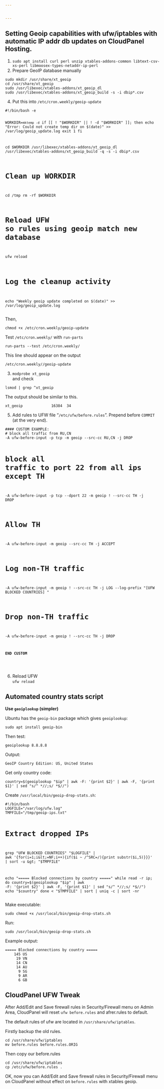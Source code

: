 ```yaml
---


---
```


<h2 id="setting-geoip-capabilities-with-ufwiptables--with-automatic-ip-addr-db-updates-on-cloudpanel-hosting.">Setting Geoip capabilities with ufw/iptables  with automatic IP addr db updates on CloudPanel Hosting.</h2>
<ol>
<li><code>sudo apt install curl perl unzip xtables-addons-common libtext-csv-xs-perl libmoosex-types-netaddr-ip-perl</code></li>
<li>Prepare GeoIP database manually</li>
</ol>
<pre><code>sudo mkdir /usr/share/xt_geoip
cd /usr/share/xt_geoip
sudo /usr/libexec/xtables-addons/xt_geoip_dl
sudo /usr/libexec/xtables-addons/xt_geoip_build -s -i dbip*.csv
</code></pre>
<ol start="4">
<li>Put this into  <code>/etc/cron.weekly/geoip-update</code></li>
</ol>
<pre><code>#!/bin/bash -e

WORKDIR=`mktemp -d`
if [[ ! "$WORKDIR" || ! -d "$WORKDIR" ]]; then
        echo "Error: Could not create temp dir on $(date)" &gt;&gt; /var/log/geoip_update.log
        exit 1
fi

cd $WORKDIR
/usr/libexec/xtables-addons/xt_geoip_dl
/usr/libexec/xtables-addons/xt_geoip_build -q -s -i dbip*.csv

# Clean up WORKDIR
cd /tmp
rm -rf $WORKDIR

# Reload UFW so rules using geoip match new database
ufw reload

# Log the cleanup activity
echo "Weekly geoip update completed on $(date)" &gt;&gt; /var/log/geoip_update.log
</code></pre>
<p>Then,</p>
<p><code>chmod +x /etc/cron.weekly/geoip-update</code></p>
<p>Test <code>/etc/cron.weekly/</code> with <code>run-parts</code></p>
<p><code>run-parts --test /etc/cron.weekly/</code></p>
<p>This line should appear on the output</p>
<p><code>/etc/cron.weekly//geoip-update</code></p>
<ol start="3">
<li><code>modprobe xt_geoip</code><br>
and check</li>
</ol>
<p><code>lsmod | grep ^xt_geoip</code></p>
<p>The output should be similar to this.</p>
<pre><code>xt_geoip             16384  34
</code></pre>
<ol start="5">
<li>Add rules to UFW file “<code>/etc/ufw/before.rules</code>”. Prepend before  <code>COMMIT</code>  (at the very end).</li>
</ol>
<pre><code>#### CUSTOM EXAMPLE:
# block all traffic from RU,CN
-A ufw-before-input -p tcp -m geoip --src-cc RU,CN -j DROP

# block all traffic to port 22 from all ips except TH
-A ufw-before-input -p tcp --dport 22 -m geoip ! --src-cc TH -j DROP

# Allow TH
-A ufw-before-input -m geoip --src-cc TH -j ACCEPT

# Log non-TH traffic
-A ufw-before-input -m geoip ! --src-cc TH -j LOG --log-prefix "[UFW BLOCKED COUNTRIES] "

# Drop non-TH traffic
-A ufw-before-input -m geoip ! --src-cc TH -j DROP
#### END CUSTOM
</code></pre>
<ol start="6">
<li>Reload UFW<br>
<code>ufw reload</code></li>
</ol>
<h2 id="automated-country-stats-script">Automated country stats script</h2>
<p><strong>Use <code>geoiplookup</code> (simpler)</strong></p>
<p>Ubuntu has the <code>geoip-bin</code> package which gives <code>geoiplookup</code>:</p>
<p><code>sudo apt install geoip-bin</code></p>
<p>Then test:</p>
<p><code>geoiplookup 8.8.8.8</code></p>
<p>Output:</p>
<p><code>GeoIP Country Edition: US, United States</code></p>
<p>Get only country code:</p>
<p><code>country=$(geoiplookup "$ip" | awk -F: '{print $2}' | awk -F, '{print $1}' | sed "s/^ *//;s/ *$//")</code></p>
<p>Create <code>/usr/local/bin/geoip-drop-stats.sh</code>:</p>
<pre><code>#!/bin/bash
LOGFILE="/var/log/ufw.log"
TMPFILE="/tmp/geoip-ips.txt"

# Extract dropped IPs
grep "UFW BLOCKED COUNTRIES" "$LOGFILE" | awk '{for(i=1;i&lt;=NF;i++){if($i ~ /^SRC=/){print substr($i,5)}}}' | sort -u &gt; "$TMPFILE"

echo "===== Blocked connections by country ====="
while read -r ip; do
    country=$(geoiplookup "$ip" | awk -F: '{print $2}' | awk -F, '{print $1}' | sed "s/^ *//;s/ *$//")
    echo "$country"
done &lt; "$TMPFILE" | sort | uniq -c | sort -nr
</code></pre>
<p>Make executable:</p>
<p><code>sudo chmod +x /usr/local/bin/geoip-drop-stats.sh</code></p>
<p>Run:</p>
<p><code>sudo /usr/local/bin/geoip-drop-stats.sh</code></p>
<p>Example output:</p>
<pre><code>===== Blocked connections by country =====
    145 US
     19 VN
     14 CN
     14 AU
      9 SG
      9 AR
      6 GB
</code></pre>
<h2 id="cloudpanel-ufw-tweak">CloudPanel UFW Tweak</h2>
<p>After Add/Edit and Save firewall rules in Security/Firewall menu on Admin Area, CloudPanel will reset <code>ufw before.rules</code> and afrer.rules to default.</p>
<p>The default rules of ufw are located in <code>/usr/share/ufw/iptables</code>.</p>
<p>Firstly backup the old rules.</p>
<pre><code>cd /usr/share/ufw/iptables
mv before.rules before.rules.ORIG
</code></pre>
<p>Then copy our before.rules</p>
<pre><code>cd /usr/share/ufw/iptables
cp /etc/ufw/before.rules .
</code></pre>
<p>OK, now you can Add/Edit and Save firewall rules in Security/Firewall menu on CloudPanel without effect on <code>before.rules</code> with xtables geoip.</p>

